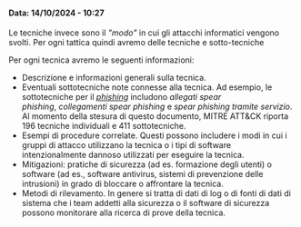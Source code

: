 #### Data: 14/10/2024 - 10:27

Le tecniche invece sono il _"modo"_ in cui gli attacchi informatici vengono svolti. Per ogni tattica quindi avremo delle tecniche e sotto-tecniche

Per ogni tecnica avremo le seguenti informazioni:
- Descrizione e informazioni generali sulla tecnica.
- Eventuali sottotecniche note connesse alla tecnica. Ad esempio, le sottotecniche per il _[phishing](https://www.ibm.com/it-it/topics/phishing)_ includono _allegati spear phishing_, _collegamenti spear phishing_ e _spear phishing tramite servizio_. Al momento della stesura di questo documento, MITRE ATT&CK riporta 196 tecniche individuali e 411 sottotecniche.  
- Esempi di procedure correlate. Questi possono includere i modi in cui i gruppi di attacco utilizzano la tecnica o i tipi di software intenzionalmente dannoso utilizzati per eseguire la tecnica.  
- Mitigazioni: pratiche di sicurezza (ad es. formazione degli utenti) o software (ad es., software antivirus, sistemi di prevenzione delle intrusioni) in grado di bloccare o affrontare la tecnica.  
- Metodi di rilevamento. In genere si tratta di dati di log o di fonti di dati di sistema che i team addetti alla sicurezza o il software di sicurezza possono monitorare alla ricerca di prove della tecnica.
 